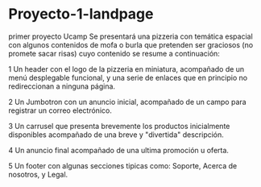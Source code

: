 # Proyecto-1-landpage
primer proyecto Ucamp
Se presentará una pizzeria con temática espacial con algunos contenidos de mofa o burla que pretenden ser graciosos (no promete sacar risas) cuyo contenido se resume a continuación:

1 Un header con el logo de la pizzeria en miniatura, acompañado de un menú desplegable funcional, y una serie de enlaces que en principio no redireccionan a ninguna página.

2 Un Jumbotron con un anuncio inicial, acompañado de un campo para registrar un correo electrónico.

3 Un carrusel que presenta brevemente los productos inicialmente disponibles acompañado de una breve y "divertida" descripción.

4 Un anuncio final acompañado de una ultima promoción u oferta.

5 Un footer con algunas secciones tipicas como: Soporte, Acerca de nosotros, y Legal.

